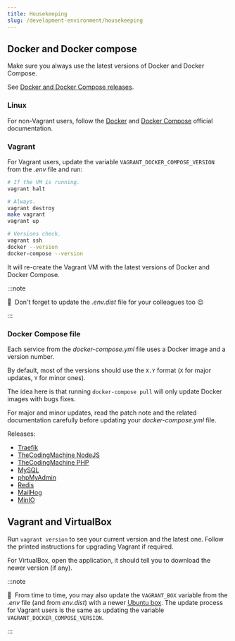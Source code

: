 ```yaml
---
title: Housekeeping
slug: /development-environment/housekeeping
---
```


## Docker and Docker compose

Make sure you always use the latest versions of Docker and Docker Compose.

See [Docker and Docker Compose releases](https://docs.docker.com/release-notes/).

### Linux

For non-Vagrant users, follow the [Docker](https://docs.docker.com/engine/install/#server)
and [Docker Compose](https://docs.docker.com/compose/install/#install-compose-on-linux-systems) official documentation.

### Vagrant

For Vagrant users, update the variable `VAGRANT_DOCKER_COMPOSE_VERSION` from the *.env* file and run:

```bash title="console"
# If the VM is running.
vagrant halt

# Always.
vagrant destroy
make vagrant
vagrant up

# Versions check.
vagrant ssh
docker --version
docker-compose --version
```

It will re-create the Vagrant VM with the latest versions of Docker and Docker Compose.

:::note

📣&nbsp;&nbsp;Don't forget to update the *.env.dist* file for your colleagues too 😉

:::

### Docker Compose file

Each service from the *docker-compose.yml* file uses a Docker image and a version number.

By default, most of the versions should use the `X.Y` format (`X` for major updates, `Y` for minor ones).

The idea here is that running `docker-compose pull` will only update Docker images with bugs fixes.

For major and minor updates, read the patch note and the related documentation carefully before updating 
your *docker-compose.yml* file.

Releases:

* [Traefik](https://github.com/containous/traefik/releases)
* [TheCodingMachine NodeJS](https://github.com/thecodingmachine/docker-images-nodejs#images)
* [TheCodingMachine PHP](https://github.com/thecodingmachine/docker-images-php#images)
* [MySQL](https://hub.docker.com/_/mysql?tab=tags)
* [phpMyAdmin](https://github.com/phpmyadmin/phpmyadmin/releases)
* [Redis](https://hub.docker.com/r/bitnami/redis/tags)
* [MailHog](https://github.com/mailhog/MailHog/releases)
* [MinIO](https://github.com/minio/minio/releases)

## Vagrant and VirtualBox

Run `vagrant version` to see your current version and the latest one. 
Follow the printed instructions for upgrading Vagrant if required.

For VirtualBox, open the application, it should tell you to download the newer version (if any).

:::note

📣&nbsp;&nbsp;From time to time, you may also update the `VAGRANT_BOX` variable from the *.env* file (and from *env.dist*)
with a newer [Ubuntu box](https://app.vagrantup.com/bento). The update process for Vagrant users is the same as updating
the variable `VAGRANT_DOCKER_COMPOSE_VERSION`.

:::